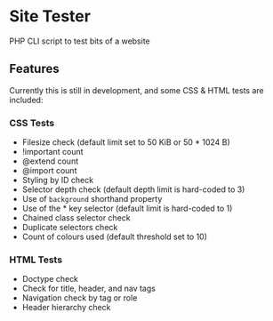 # Site Tester
PHP CLI script to test bits of a website

## Features
Currently this is still in development, and some CSS & HTML tests are included:

### CSS Tests
* Filesize  check (default limit set to 50 KiB or 50 * 1024 B)
* !important count
* @extend count
* @import count
* Styling by ID check
* Selector depth check (default depth limit is hard-coded to 3)
* Use of `background` shorthand property
* Use of the * key selector (default limit is hard-coded to 1)
* Chained class selector check
* Duplicate selectors check
* Count of colours used (default threshold set to 10)

### HTML Tests
* Doctype check
* Check for title, header, and nav tags
* Navigation check by tag or role
* Header hierarchy check

